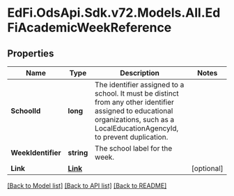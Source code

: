 # EdFi.OdsApi.Sdk.v72.Models.All.EdFiAcademicWeekReference

## Properties

Name | Type | Description | Notes
------------ | ------------- | ------------- | -------------
**SchoolId** | **long** | The identifier assigned to a school. It must be distinct from any other identifier assigned to educational organizations, such as a LocalEducationAgencyId, to prevent duplication. | 
**WeekIdentifier** | **string** | The school label for the week. | 
**Link** | [**Link**](Link.md) |  | [optional] 

[[Back to Model list]](../../README.md#documentation-for-models) [[Back to API list]](../../README.md#documentation-for-api-endpoints) [[Back to README]](../../README.md)

